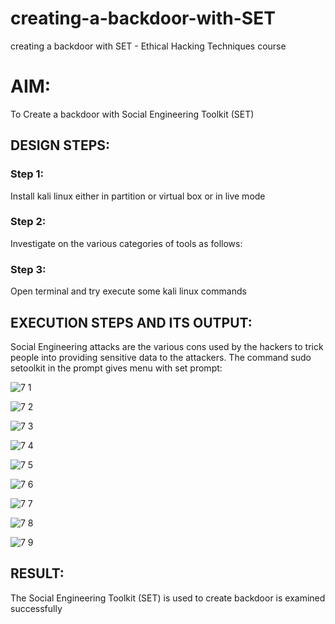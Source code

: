 # creating-a-backdoor-with-SET
creating a backdoor with SET - Ethical Hacking Techniques course

# AIM:
To Create a backdoor with Social Engineering Toolkit (SET)

## DESIGN STEPS:

### Step 1:

Install kali linux either in partition or virtual box or in live mode


### Step 2:

Investigate on the various categories of tools as follows:

### Step 3:

Open terminal and try execute some kali linux commands

## EXECUTION STEPS AND ITS OUTPUT:
Social Engineering attacks are the various cons used by the hackers to trick people into providing sensitive data to the attackers. 
The command sudo setoolkit in the prompt gives menu with set prompt:


![7 1](https://github.com/Javith-farkhan/creating-a-backdoor-with-SET/assets/94296805/8f0b0892-c1e0-4c58-b843-e75e3111a2f8)


![7 2](https://github.com/Javith-farkhan/creating-a-backdoor-with-SET/assets/94296805/9a171790-597e-46d1-a653-d4ba5d811546)


![7 3](https://github.com/Javith-farkhan/creating-a-backdoor-with-SET/assets/94296805/3827f72d-6870-4a43-baac-8c18aded8166)


![7 4](https://github.com/Javith-farkhan/creating-a-backdoor-with-SET/assets/94296805/08bcbc31-c447-4694-9091-d5ce8bf9bf49)


![7 5](https://github.com/Javith-farkhan/creating-a-backdoor-with-SET/assets/94296805/93b0fcdd-15f2-4567-b879-77fd5a8bf252)


![7 6](https://github.com/Javith-farkhan/creating-a-backdoor-with-SET/assets/94296805/4a9bb71f-23d3-4de5-8f45-316446a14b08)


![7 7](https://github.com/Javith-farkhan/creating-a-backdoor-with-SET/assets/94296805/d55d8ae7-9533-4adf-9907-11258148b671)


![7 8](https://github.com/Javith-farkhan/creating-a-backdoor-with-SET/assets/94296805/cd50ce7e-5b84-4cd7-bb6f-f0caed7fdea9)


![7 9](https://github.com/Javith-farkhan/creating-a-backdoor-with-SET/assets/94296805/6a0d812e-0f5b-4ae7-b17e-d912fbf13f78)





## RESULT:

The Social Engineering Toolkit (SET) is used to create backdoor is  examined successfully
